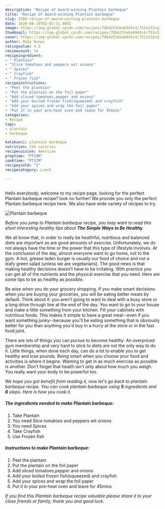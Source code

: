 ```yaml
---
description: "Recipe of Award-winning Plantain barbeque"
title: "Recipe of Award-winning Plantain barbeque"
slug: 2508-recipe-of-award-winning-plantain-barbeque
date: 2020-08-18T02:02:11.808Z
image: https://img-global.cpcdn.com/recipes/78b4253eba6943c4/751x532cq70/plantain-barbeque-recipe-main-photo.jpg
thumbnail: https://img-global.cpcdn.com/recipes/78b4253eba6943c4/751x532cq70/plantain-barbeque-recipe-main-photo.jpg
cover: https://img-global.cpcdn.com/recipes/78b4253eba6943c4/751x532cq70/plantain-barbeque-recipe-main-photo.jpg
author: Mike Nunez
ratingvalue: 4.5
reviewcount: 14
recipeingredient:
- " Plantain"
- "Slice tomatoes and peppers wit onions"
- " Spices"
- " Crayfish"
- " Frozen fish"
recipeinstructions:
- "Peel the plantain"
- "Put the plantain on the foil paper"
- "Add sliced tomatoes,pepper and onions"
- "Add your boiled frozen fish(squeezed) and crayfish"
- "Add your spices and wrap the foil paper"
- "Put it in your pre–heat oven and leave for 45mins"
categories:
- Recipe
tags:
- plantain
- barbeque

katakunci: plantain barbeque 
nutrition: 216 calories
recipecuisine: American
preptime: "PT19M"
cooktime: "PT37M"
recipeyield: "2"
recipecategory: Lunch

---
```

<br>
Hello everybody, welcome to my recipe page, looking for the perfect Plantain barbeque recipe? look no further! We provide you only the perfect Plantain barbeque recipe here. We also have wide variety of recipes to try.
<br>


![Plantain barbeque](https://img-global.cpcdn.com/recipes/78b4253eba6943c4/751x532cq70/plantain-barbeque-recipe-main-photo.jpg)

<i>Before you jump to Plantain barbeque recipe, you may want to read this short interesting healthy tips about <strong>The Simple Ways to Be Healthy</strong>.</i>

We all know that, in order to really be healthful, nutritious and balanced diets are important as are good amounts of exercise. Unfortunately, we do not always have the time or the power that this type of lifestyle involves. At the conclusion of the day, almost everyone want to go home, not to the gym. A hot, grease laden burger is usually our food of choice and not a leafy green salad (unless we are vegetarians). The good news is that making healthy decisions doesn’t have to be irritating. With practice you can get all of the nutrients and the physical exercise that you need. Here are some tips to be as healthy as possible.

Be wise when you do your grocery shopping. If you make smart decisions when you are buying your groceries, you will be eating better meals by default. Think about it: you aren’t going to want to deal with a busy store or a long drive through line at the end of the day. You want to go to your house and make a little something from your kitchen. Fill your cabinets with nutritious foods. This makes it simple to have a great meal--even if you want something junky--because you'll be eating something that is obviously better for you than anything you'd buy in a hurry at the store or in the fast food joint.

There are lots of things you can pursue to become healthy. An overpriced gym membership and very hard to stick to diets are not the only way to do it. Little things, when done each day, can do a lot to enable you to get healthy and lose pounds. Being smart when you choose your food and activities is where it begins. Wanting to get in as much exercise as possible is another. Don't forget that health isn't only about how much you weigh. You really want your body to be powerful too. 


<i>We hope you got benefit from reading it, now let's go back to plantain barbeque recipe. You can cook plantain barbeque using <strong>5</strong> ingredients and <strong>6</strong> steps. Here is how you cook it.
</i>

##### The ingredients needed to make Plantain barbeque:

1. Take  Plantain
1. You need Slice tomatoes and peppers wit onions
1. You need  Spices
1. Take  Crayfish
1. Use  Frozen fish


##### Instructions to make Plantain barbeque:

1. Peel the plantain
1. Put the plantain on the foil paper
1. Add sliced tomatoes,pepper and onions
1. Add your boiled frozen fish(squeezed) and crayfish
1. Add your spices and wrap the foil paper
1. Put it in your pre–heat oven and leave for 45mins


<i>If you find this Plantain barbeque recipe valuable please share it to your close friends or family, thank you and good luck.</i>
